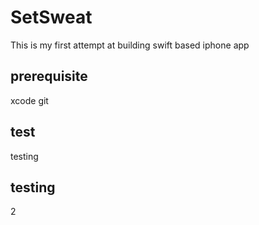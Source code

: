 # SetSweat
This is my first attempt at building swift based iphone app

## prerequisite
xcode
git

## test
testing

## testing
2
